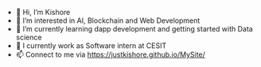 - 👋 Hi, I’m Kishore
- 👀 I’m interested in AI, Blockchain and Web Development
- 🌱 I’m currently learning dapp development and getting started with Data science
- 💞️ I currently work as Software intern at CESIT
- 📫 Connect to me via https://justkishore.github.io/MySite/

<!---
justKishore/justKishore is a ✨ special ✨ repository because its `README.md` (this file) appears on your GitHub profile.
You can click the Preview link to take a look at your changes.
--->
